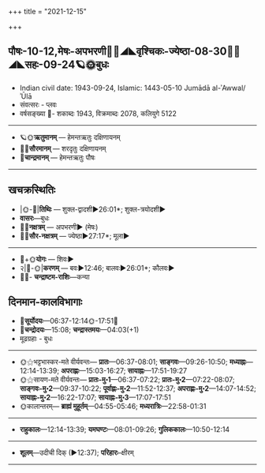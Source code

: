 +++
title = "2021-12-15"

+++
## पौषः-10-12,मेषः-अपभरणी🌛🌌◢◣वृश्चिकः-ज्येष्ठा-08-30🌌🌞◢◣सहः-09-24🪐🌞बुधः
- Indian civil date: 1943-09-24, Islamic: 1443-05-10 Jumādā al-ʾAwwal/ʾŪlā
- संवत्सरः - प्लवः
- वर्षसङ्ख्या 🌛- शकाब्दः 1943, विक्रमाब्दः 2078, कलियुगे 5122
___________________
- 🪐🌞**ऋतुमानम्** — हेमन्तऋतुः दक्षिणायनम्
- 🌌🌞**सौरमानम्** — शरदृतुः दक्षिणायनम्
- 🌛**चान्द्रमानम्** — हेमन्तऋतुः पौषः
___________________


## खचक्रस्थितिः
- |🌞-🌛|**तिथिः** — शुक्ल-द्वादशी►26:01*; शुक्ल-त्रयोदशी►  
- **वासरः**—बुधः  
- 🌌🌛**नक्षत्रम्** — अपभरणी► (मेषः)  
- 🌌🌞**सौर-नक्षत्रम्** — ज्येष्ठा►27:17*; मूला►  
___________________
- 🌛+🌞**योगः** — शिवः►  
- २|🌛-🌞|**करणम्** — बवः►12:46; बालवः►26:01*; कौलवः►  
- 🌌🌛- **चन्द्राष्टम-राशिः**—कन्या  


## दिनमान-कालविभागाः
- 🌅**सूर्योदयः**—06:37-12:14🌞️-17:51🌇  
- 🌛**चन्द्रोदयः**—15:08; **चन्द्रास्तमयः**—04:03(+1)  
- मूढग्रहाः - बुधः
___________________
- 🌞⚝भट्टभास्कर-मते वीर्यवन्तः— **प्रातः**—06:37-08:01; **साङ्गवः**—09:26-10:50; **मध्याह्नः**—12:14-13:39; **अपराह्णः**—15:03-16:27; **सायाह्नः**—17:51-19:27  
- 🌞⚝सायण-मते वीर्यवन्तः— **प्रातः-मु॰1**—06:37-07:22; **प्रातः-मु॰2**—07:22-08:07; **साङ्गवः-मु॰2**—09:37-10:22; **पूर्वाह्णः-मु॰2**—11:52-12:37; **अपराह्णः-मु॰2**—14:07-14:52; **सायाह्नः-मु॰2**—16:22-17:07; **सायाह्नः-मु॰3**—17:07-17:51  
- 🌞कालान्तरम्— **ब्राह्मं मुहूर्तम्**—04:55-05:46; **मध्यरात्रिः**—22:58-01:31  
___________________
- **राहुकालः**—12:14-13:39; **यमघण्टः**—08:01-09:26; **गुलिककालः**—10:50-12:14  
___________________
- **शूलम्**—उदीची दिक् (►12:37); **परिहारः**–क्षीरम्  
___________________
